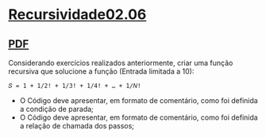 # [Recursividade02.06](https://github.com/Maicaoxd/Estrutura-De-Dados/tree/main/Recursividade02.06/src)

## [PDF](https://leandrocolevati.com.br/downloadmateriais?idFile=1F3oK4A5hZDmuT9cdDsnbioQzb9QKMnaw&arquivo=02-ExerciciosRecursividade.pdf)

Considerando exercícios realizados anteriormente, criar uma função recursiva que solucione a função (Entrada limitada a 10):

    𝑆 = 1 + 1/2! + 1/3! + 1/4! + … + 1/𝑁!
- O Código deve apresentar, em formato de comentário, como foi definida a
condição de parada;
- O Código deve apresentar, em formato de comentário, como foi definida a
relação de chamada dos passos;